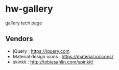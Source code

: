 # hw-gallery
gallery tech page


## Vendors
- jQuery : https://jquery.com
- Material design icons : https://material.io/icons/
- skinkit : http://tobiasahlin.com/spinkit/